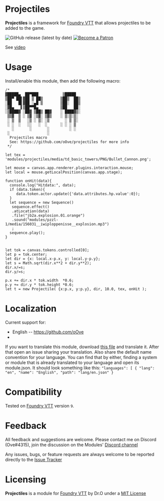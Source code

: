 

# Projectiles
**Projectiles** is a framework for [Foundry VTT](https://foundryvtt.com/  "Foundry VTT") that allows projectiles to be added to the game.

<p align="center">

![GitHub release (latest by date)](https://img.shields.io/github/v/release/oOve/projectiles?style=flat-square)
[![Become a Patron](https://img.shields.io/badge/support-patreon-orange.svg?style=flat-square&logo=patreon)](https://www.patreon.com/drO_o)
 </p>

See [video](./media/video.mp4)

# Usage
Install/enable this module, then add the following macro:
```JS
/*
▓█████▄  ██▀███           ▒█████  
▒██▀ ██▌▓██ ▒ ██▒        ▒██▒  ██▒
░██   █▌▓██ ░▄█ ▒        ▒██░  ██▒
░▓█▄   ▌▒██▀▀█▄          ▒██   ██░
░▒████▓ ░██▓ ▒██▒ ██▓    ░ ████▓▒░
 ▒▒▓  ▒ ░ ▒▓ ░▒▓░ ▒▓▒    ░ ▒░▒░▒░ 
 ░ ▒  ▒   ░▒ ░ ▒░ ░▒       ░ ▒ ▒░ 
 ░ ░  ░   ░░   ░  ░      ░ ░ ░ ▒  
   ░       ░       ░         ░ ░  
 ░                 ░              
  Projectiles macro
  See: https://github.com/oOve/projectiles for more info 
 */

let tex = 'modules/projectiles/media/td_basic_towers/PNG/Bullet_Cannon.png';

let mouse = canvas.app.renderer.plugins.interaction.mouse;
let local = mouse.getLocalPosition(canvas.app.stage);

function onHit(data){
  console.log("Hitdata:", data);
  if (data.token){
     data.token.actor.update({'data.attributes.hp.value':0});
  }
  let sequence = new Sequence()
   sequence.effect()
   .atLocation(data)
   .file("jb2a.explosion.01.orange")
   .sound("modules/pzzl-1/media/156031__iwiploppenisse__explosion.mp3")
   ;
  sequence.play();
}


let tok = canvas.tokens.controlled[0];
let p = tok.center;
let dir = {x: local.x-p.x, y: local.y-p.y};
let s = Math.sqrt(dir.x**2 + dir.y**2);
dir.x/=s;
dir.y/=s;

p.x += dir.x * tok.width  *0.6;
p.y += dir.y * tok.height *0.6;
let t = new Projectile( {x:p.x, y:p.y}, dir, 10.0, tex, onHit );
```


# Localization
Current support for:
 * English -- https://github.com/oOve
 * 
 

If you want to translate this module, download [this file](lang/en.json) and translate it. After that open an issue sharing your translation. Also share the default name convention for your language. You can find that by either, finding a system or module that is already translated to your language and open its module.json. It should look something like this: ``` "languages": [ { "lang": "en", "name": "English", "path": "lang/en.json" } ```

# Compatibility
Tested on [Foundry VTT](https://foundryvtt.com/  "Foundry VTT") version `9`.

# Feedback
All feedback and suggestions are welcome. Please contact me on Discord (Ove#4315), join the discussion on the Modules' [Discord channel](https://discord.gg/5CCAhsKFDp)

Any issues, bugs, or feature requests are always welcome to be reported directly to the [Issue Tracker](https://github.com/oOve/Projectiles/issues  "Issue Tracker")

# Licensing
**Projectiles** is a module for [Foundry VTT](https://foundryvtt.com/  "Foundry VTT") by Dr.O  under a [MIT License](https://github.com/oOve/projectiles/blob/main/LICENSE)
